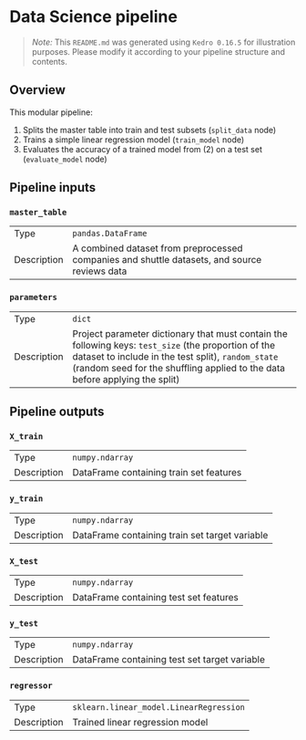 # Data Science pipeline

> *Note:* This `README.md` was generated using `Kedro 0.16.5` for illustration purposes. Please modify it according to your pipeline structure and contents.

## Overview

This modular pipeline:
1. Splits the master table into train and test subsets (`split_data` node)
2. Trains a simple linear regression model (`train_model` node)
3. Evaluates the accuracy of a trained model from (2) on a test set (`evaluate_model` node)


## Pipeline inputs

### `master_table`

|      |                    |
| ---- | ------------------ |
| Type | `pandas.DataFrame` |
| Description | A combined dataset from preprocessed companies and shuttle datasets, and source reviews data |

### `parameters`

|      |                    |
| ---- | ------------------ |
| Type | `dict` |
| Description | Project parameter dictionary that must contain the following keys: `test_size` (the proportion of the dataset to include in the test split), `random_state` (random seed for the shuffling applied to the data before applying the split) |


## Pipeline outputs

### `X_train`

|      |                    |
| ---- | ------------------ |
| Type | `numpy.ndarray` |
| Description | DataFrame containing train set features |

### `y_train`

|      |                    |
| ---- | ------------------ |
| Type | `numpy.ndarray` |
| Description | DataFrame containing train set target variable |

### `X_test`

|      |                    |
| ---- | ------------------ |
| Type | `numpy.ndarray` |
| Description | DataFrame containing test set features |

### `y_test`

|      |                    |
| ---- | ------------------ |
| Type | `numpy.ndarray` |
| Description | DataFrame containing test set target variable |

### `regressor`

|      |                    |
| ---- | ------------------ |
| Type | `sklearn.linear_model.LinearRegression` |
| Description | Trained linear regression model |
